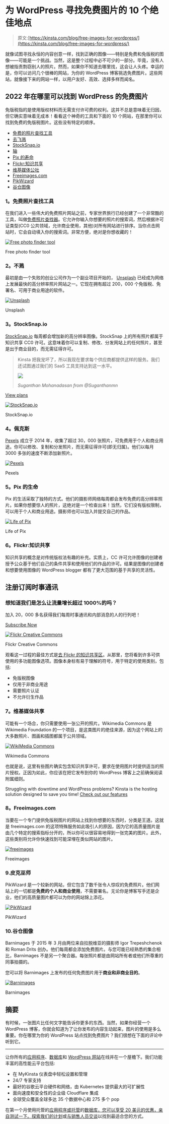 # 为 WordPress 寻找免费图片的 10 个绝佳地点

> 原文:[https://kinsta.com/blog/free-images-for-wordpress/](https://kinsta.com/blog/free-images-for-wordpress/)

就像试图寻找永恒的内容创意一样，找到正确的图像——特别是免费和免版税的图像——可能是一个挑战。当然，这是整个过程中必不可少的一部分。毕竟，没有人想被指责剽窃别人的照片。然而，如果你不知道去哪里找，这会让人头疼。幸运的是，你可以访问几个很棒的网站，为你的 WordPress 博客挑选免费图片。这些网站，就像接下来的网站一样，以用户友好、高效、选择多样而闻名。

## 2022 年在哪里可以找到 WordPress 的免费图片

免版税指的是使用版权材料而无需支付许可费的权利。这并不总是意味着无归因，但它确实意味着无成本！看看这个神奇的工具和下面的 10 个网站，在那里你可以找到免费的免版税图片。这些没有特定的顺序。

*   [免费的照片查找工具](#free-photo-finder-tool)
*   [去飞溅](#unsplash)
*   [StockSnap.io](#stocksnap)
*   [轴](#pexels)
*   [Pix 的寿命](#life-of-pix)
*   [Flickr:知识共享](#flickr)
*   [维基媒体公社](#wikimedia-commons)
*   [Freeimages.com](#freeimages)
*   [PikWizard](#pikwizard)
*   [谷仓图像](#barnimages)

### 1。免费照片查找工具

在我们进入一些伟大的免费照片网站之前，专家世界旅行已经创建了一个非常酷的工具，叫做[免费照片查找器](https://expertworldtravel.com/free-photo-finder/)。它允许你输入你想要的照片的搜索词，然后根据许可证类型(CC0 公共领域，允许商业使用，其他)对所有网站进行排序。当你点击网站时，它会自动填入你的搜索词。非常方便，绝对是你想收藏的！

[![Free photo finder tool](img/cb58aee499d6f9bfc54153a2d525d39e.png)](https://expertworldtravel.com/free-photo-finder/)

Free photo finder tool



### 2。不溅

最初是由一个失败的创业公司作为一个副业项目开始的， [Unsplash](https://unsplash.com) 已经成为网络上发展最快的高分辨率照片网站之一。它现在拥有超过 200，000 个免版税、免署名、可用于商业用途的软件。

[![Unsplash](img/f9c442ab9233d6bf4f23a49e69962070.png)](https://unsplash.com)

Unsplash



### 3。StockSnap.io

[StockSnap.io](https://stocksnap.io/) 每周都会增加新的高分辨率图像。StockSnap 上的所有照片都属于知识共享 CC0 许可。这意味着你可以复制、修改、分发网站上的任何照片，甚至是出于商业目的，而无需征得许可。





> Kinsta 把我宠坏了，所以我现在要求每个供应商都提供这样的服务。我们还试图通过我们的 SaaS 工具支持达到这一水平。
> 
> <footer class="wp-block-kinsta-client-quote__footer">
> 
> ![](img/60f15faa5735bd2437bf9dada5ee9192.png)
> 
> <cite class="wp-block-kinsta-client-quote__cite">Suganthan Mohanadasan from @Suganthanmn</cite></footer>

[View plans](https://kinsta.com/plans/)

[![StockSnap.io](img/d3c297e704cea9c87a4ceddbd48abdb5.png)](https://stocksnap.io/)

StockSnap.io



### 4。佩克斯

[Pexels](https://www.pexels.com/) 成立于 2014 年，收集了超过 30，000 张照片，可免费用于个人和商业用途。你可以修改、复制和分发照片，而无需征得许可(即无归属)。他们以每月 3000 多张的速度不断添加新照片。

[![Pexels](img/103d4ba646709e20912a6c4f878a87ed.png)](https://www.pexels.com/)

Pexels



### 5。Pix 的生命

Pix 的生活采取了独特的方式。他们的摄影师网络每周都会发布免费的高分辨率照片。如果你想要惊人的照片，这绝对是一个检查出来！当然，它们没有版权限制，可以用于个人和商业用途。摄影师也可以加入并提交自己的作品。

[![Life of Pix](img/ed9f461d353ba28e473c6f6850a99a80.png)](http://www.lifeofpix.com/)

Life of Pix



### 6。Flickr:知识共享

知识共享的概念是对传统版权法有趣的补充。实质上，CC 许可允许图像的创建者授予公众基于他们自己的条件共享和使用他们的作品的许可。结果是图像的创建者和想要使用图像的 WordPress blogger 都有了更大范围的基于共享的灵活性。

 ## 注册订阅时事通讯



### 想知道我们是怎么让流量增长超过 1000%的吗？

加入 20，000 多名获得我们每周时事通讯和内部消息的人的行列吧！

[Subscribe Now](#newsletter)

[![Flickr Creative Commons](img/a4823545336b211299122b6824001e0c.png)](https://www.flickr.com/creativecommons/)

Flickr Creative Commons



观看这一过程的最佳方式是[去 Flickr 的知识共享区](https://www.flickr.com/creativecommons/ "go to Flickr’s Creative Comments section")。从那里，您将看到许多可供使用的多功能图像选项。图像本身标有易于理解的符号，用于特定的使用类别，包括:

*   免版税图像
*   仅用于非商业用途
*   需要照片认证
*   不允许衍生作品

### 7。维基媒体共享

可能有一个场合，你只需要使用一张公开的照片。Wikimedia Commons 是 Wikimedia Foundation 的一个项目，是这类图片的绝佳来源，因为这个网站上的大多数照片、图画和插图都属于公共领域。

[![WikiMedia Commons](img/2e8faf65d5cae224647ea664ed571585.png)](https://commons.wikimedia.org/wiki/Main_Page)

Wikimedia Commons



也就是说，这里有些图片确实包含知识共享许可，要求在使用图片时提供适当的照片授权。正因为如此，你应该在把它发布到你的 WordPress 博客上之前确保阅读附属细则。

Struggling with downtime and WordPress problems? Kinsta is the hosting solution designed to save you time! [Check out our features](https://kinsta.com/features/)

### 8。Freeimages.com

当要在一个专门提供免版税图片的网站上找到你想要的东西时，分类是王道。这就是 freeimages.com 的这项特殊服务如此吸引人的原因，因为它的高质量图片是由几个特定的搜索指标分开的，所以你可以很容易地得到一张完美的图片。此外，这些类别将允许你快速找到可能深埋在类似网站的图片。

[![freeimages](img/07683db872f034aa26d4cd48f4025151.png)](http://www.freeimages.com/)

Freeimages



### 9.皮克巫师

PikWizard 是一个较新的网站，但它包含了数千张令人惊叹的免费照片。他们网站上的一切都是**免费的个人和商业使用**，不需要署名。无论你是博客写手还是企业，他们的高质量图片都可以为你的网站锦上添花。

[![PikWizard](img/312b58185f07fbb4227014e9657b3159.png)](https://pikwizard.com/)

PikWizard



### 10.谷仓图像

Barnimages 于 2015 年 3 月由两位来自拉脱维亚的摄影师 Igor Trepeshchenok 和 Roman Drits 创办。他们每周都会添加免费图片。与您可能已经熟悉的集合相比，Barnimages 不是另一个聚合器。每张照片都是由网站所有者或他们所尊重的同事拍摄的。

您可以将 Barnimages 上发布的任何免费图片用于**商业和非商业目的**。

[![Barnimages](img/543925c7aaf56c5824a73d273c78eda7.png)](https://barnimages.com/)

Barnimages



## 摘要

有时候，一张图片比任何文字能告诉你更多的东西。当然，如果你经营一个 WordPress 博客，你就会知道为了让你发布的内容生动起来，图片的使用是多么重要。你在哪里为你的 WordPress 站点找到免费图片？我们很想在下面的评论中听到它。

* * *

让你所有的[应用程序](https://kinsta.com/application-hosting/)、[数据库](https://kinsta.com/database-hosting/)和 [WordPress 网站](https://kinsta.com/wordpress-hosting/)在线并在一个屋檐下。我们功能丰富的高性能云平台包括:

*   在 MyKinsta 仪表盘中轻松设置和管理
*   24/7 专家支持
*   最好的谷歌云平台硬件和网络，由 Kubernetes 提供最大的可扩展性
*   面向速度和安全性的企业级 Cloudflare 集成
*   全球受众覆盖全球多达 35 个数据中心和 275 多个 pop

在第一个月使用托管的[应用程序或托管](https://kinsta.com/application-hosting/)的[数据库，您可以享受 20 美元的优惠，亲自测试一下。探索我们的](https://kinsta.com/database-hosting/)[计划](https://kinsta.com/plans/)或[与销售人员交谈](https://kinsta.com/contact-us/)以找到最适合您的方式。